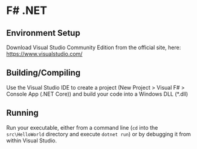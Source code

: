 # F# .NET

## Environment Setup

Download Visual Studio Community Edition from the official site, here: https://www.visualstudio.com/

## Building/Compiling

Use the Visual Studio IDE to create a project (New Project > Visual F# > Console App (.NET Core)) and build your code into a Windows DLL (*.dll)

## Running

Run your executable, either from a command line (`cd` into the `src\HelloWorld` directory and execute `dotnet run`) or by debugging it from within Visual Studio.
